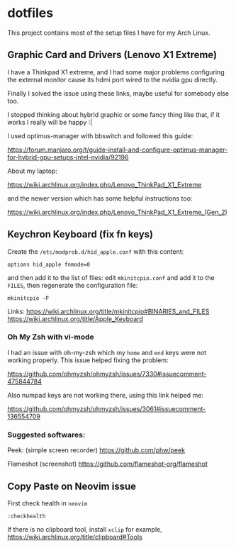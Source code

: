 # dotfiles

This project contains most of the setup files I have for my Arch Linux.

## Graphic Card and Drivers (Lenovo X1 Extreme)

I have a Thinkpad X1 extreme, and I had some major problems configuring the external monitor cause its hdmi port wired to the nvidia gpu directly.

Finally I solved the issue using these links, maybe useful for somebody else too.

I stopped thinking about hybrid graphic or some fancy thing like that, if it works I really will be happy :|

I used optimus-manager with bbswitch and followed this guide:

https://forum.manjaro.org/t/guide-install-and-configure-optimus-manager-for-hybrid-gpu-setups-intel-nvidia/92196

About my laptop:

https://wiki.archlinux.org/index.php/Lenovo_ThinkPad_X1_Extreme

and the newer version which has some helpful instructions too:

https://wiki.archlinux.org/index.php/Lenovo_ThinkPad_X1_Extreme_(Gen_2)

## Keychron Keyboard (fix fn keys)

Create the `/etc/modprob.d/hid_apple.conf` with this content:
```
options hid_apple fnmode=0
```
and then add it to the list of files:
edit `mkinitcpio.conf` and add it to the `FILES`, then regenerate the configuration file:
```
mkinitcpio -P
```
Links:
https://wiki.archlinux.org/title/mkinitcpio#BINARIES_and_FILES
https://wiki.archlinux.org/title/Apple_Keyboard

### Oh My Zsh with vi-mode

I had an issue with oh-my-zsh which my `home` and `end` keys were not working properly. This issue helped fixing the problem:

https://github.com/ohmyzsh/ohmyzsh/issues/7330#issuecomment-475844784

Also numpad keys are not working there, using this link helped me:

https://github.com/ohmyzsh/ohmyzsh/issues/3061#issuecomment-136554709

### Suggested softwares:

Peek: (simple screen recorder)
https://github.com/phw/peek

Flameshot (screenshot)
https://github.com/flameshot-org/flameshot

## Copy Paste on Neovim issue

First check health in `neovim`
```
:checkhealth
```
If there is no clipboard tool, install `xclip` for example,
https://wiki.archlinux.org/title/clipboard#Tools
